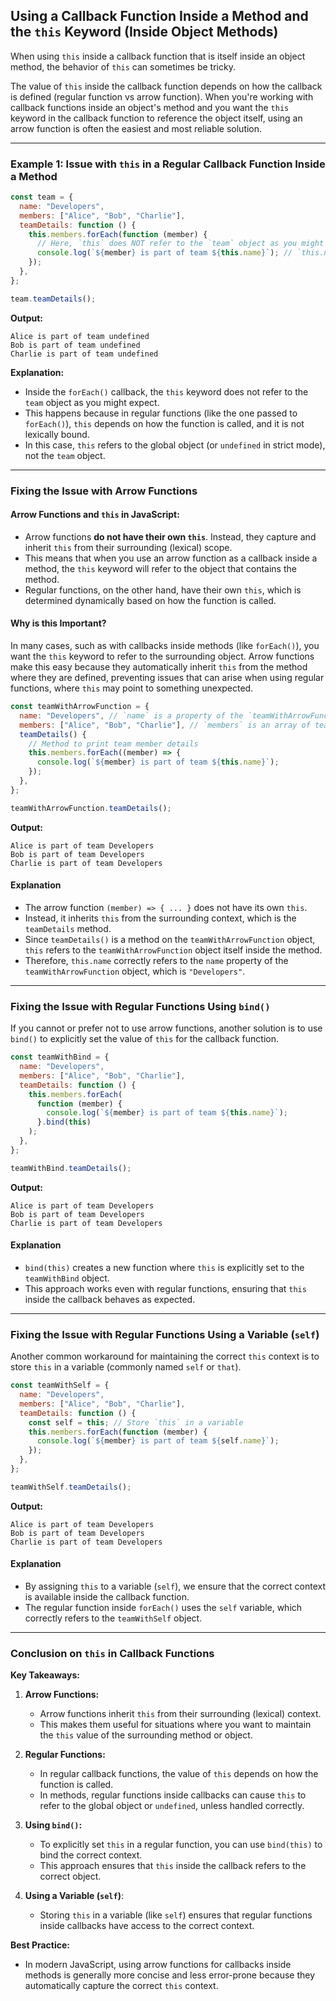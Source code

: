 ## Using a Callback Function Inside a Method and the `this` Keyword (Inside Object Methods)

When using `this` inside a callback function that is itself inside an object method, the behavior of `this` can sometimes be tricky.

The value of `this` inside the callback function depends on how the callback is defined (regular function vs arrow function). When you're working with callback functions inside an object's method and you want the `this` keyword in the callback function to reference the object itself, using an arrow function is often the easiest and most reliable solution.

---

### Example 1: Issue with `this` in a Regular Callback Function Inside a Method

```javascript
const team = {
  name: "Developers",
  members: ["Alice", "Bob", "Charlie"],
  teamDetails: function () {
    this.members.forEach(function (member) {
      // Here, `this` does NOT refer to the `team` object as you might expect
      console.log(`${member} is part of team ${this.name}`); // `this.name` will be undefined
    });
  },
};

team.teamDetails();
```

**Output:**
```text
Alice is part of team undefined
Bob is part of team undefined
Charlie is part of team undefined
```

**Explanation:**
- Inside the `forEach()` callback, the `this` keyword does not refer to the `team` object as you might expect.
- This happens because in regular functions (like the one passed to `forEach()`), `this` depends on how the function is called, and it is not lexically bound.
- In this case, `this` refers to the global object (or `undefined` in strict mode), not the `team` object.

---

### Fixing the Issue with Arrow Functions

#### Arrow Functions and `this` in JavaScript:
- Arrow functions **do not have their own `this`**. Instead, they capture and inherit `this` from their surrounding (lexical) scope.
- This means that when you use an arrow function as a callback inside a method, the `this` keyword will refer to the object that contains the method.
- Regular functions, on the other hand, have their own `this`, which is determined dynamically based on how the function is called.

#### Why is this Important?
In many cases, such as with callbacks inside methods (like `forEach()`), you want the `this` keyword to refer to the surrounding object. Arrow functions make this easy because they automatically inherit `this` from the method where they are defined, preventing issues that can arise when using regular functions, where `this` may point to something unexpected.

```javascript
const teamWithArrowFunction = {
  name: "Developers", // `name` is a property of the `teamWithArrowFunction` object
  members: ["Alice", "Bob", "Charlie"], // `members` is an array of team members
  teamDetails() {
    // Method to print team member details
    this.members.forEach((member) => {
      console.log(`${member} is part of team ${this.name}`);
    });
  },
};

teamWithArrowFunction.teamDetails();
```

**Output:**
```text
Alice is part of team Developers
Bob is part of team Developers
Charlie is part of team Developers
```

#### Explanation
- The arrow function `(member) => { ... }` does not have its own `this`.
- Instead, it inherits `this` from the surrounding context, which is the `teamDetails` method.
- Since `teamDetails()` is a method on the `teamWithArrowFunction` object, `this` refers to the `teamWithArrowFunction` object itself inside the method.
- Therefore, `this.name` correctly refers to the `name` property of the `teamWithArrowFunction` object, which is `"Developers"`.

---

### Fixing the Issue with Regular Functions Using `bind()`

If you cannot or prefer not to use arrow functions, another solution is to use `bind()` to explicitly set the value of `this` for the callback function.

```javascript
const teamWithBind = {
  name: "Developers",
  members: ["Alice", "Bob", "Charlie"],
  teamDetails: function () {
    this.members.forEach(
      function (member) {
        console.log(`${member} is part of team ${this.name}`);
      }.bind(this)
    );
  },
};

teamWithBind.teamDetails();
```

**Output:**
```text
Alice is part of team Developers
Bob is part of team Developers
Charlie is part of team Developers
```

#### Explanation
- `bind(this)` creates a new function where `this` is explicitly set to the `teamWithBind` object.
- This approach works even with regular functions, ensuring that `this` inside the callback behaves as expected.

---

### Fixing the Issue with Regular Functions Using a Variable (`self`)

Another common workaround for maintaining the correct `this` context is to store `this` in a variable (commonly named `self` or `that`).

```javascript
const teamWithSelf = {
  name: "Developers",
  members: ["Alice", "Bob", "Charlie"],
  teamDetails: function () {
    const self = this; // Store `this` in a variable
    this.members.forEach(function (member) {
      console.log(`${member} is part of team ${self.name}`);
    });
  },
};

teamWithSelf.teamDetails();
```

**Output:**
```text
Alice is part of team Developers
Bob is part of team Developers
Charlie is part of team Developers
```

#### Explanation
- By assigning `this` to a variable (`self`), we ensure that the correct context is available inside the callback function.
- The regular function inside `forEach()` uses the `self` variable, which correctly refers to the `teamWithSelf` object.

---

### Conclusion on `this` in Callback Functions

**Key Takeaways:**

1. **Arrow Functions:**
   - Arrow functions inherit `this` from their surrounding (lexical) context.
   - This makes them useful for situations where you want to maintain the `this` value of the surrounding method or object.

2. **Regular Functions:**
   - In regular callback functions, the value of `this` depends on how the function is called.
   - In methods, regular functions inside callbacks can cause `this` to refer to the global object or `undefined`, unless handled correctly.

3. **Using `bind()`:**
   - To explicitly set `this` in a regular function, you can use `bind(this)` to bind the correct context.
   - This approach ensures that `this` inside the callback refers to the correct object.

4. **Using a Variable (`self`)**:
   - Storing `this` in a variable (like `self`) ensures that regular functions inside callbacks have access to the correct context.

**Best Practice:**
- In modern JavaScript, using arrow functions for callbacks inside methods is generally more concise and less error-prone because they automatically capture the correct `this` context.